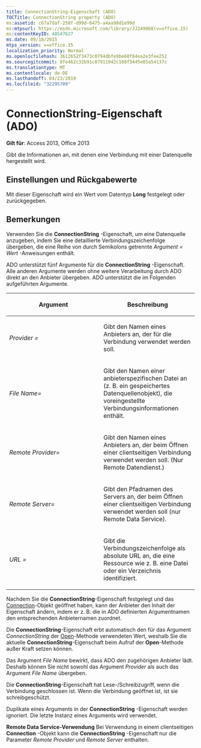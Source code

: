 ```yaml
---
title: ConnectionString-Eigenschaft (ADO)
TOCTitle: ConnectionString property (ADO)
ms:assetid: c67a7daf-258f-d99d-6475-a4aa98d1e99d
ms:mtpsurl: https://msdn.microsoft.com/library/JJ249968(v=office.15)
ms:contentKeyID: 48547627
ms.date: 09/18/2015
mtps_version: v=office.15
localization_priority: Normal
ms.openlocfilehash: 3612652f3473c0794dbfe9be60f84ea2e3fee252
ms.sourcegitcommit: 8fe462c32b91c87911942c188f3445e85a54137c
ms.translationtype: MT
ms.contentlocale: de-DE
ms.lasthandoff: 04/23/2019
ms.locfileid: "32295709"
---
```

# <a name="connectionstring-property-ado"></a>ConnectionString-Eigenschaft (ADO)


**Gilt für**: Access 2013, Office 2013

Gibt die Informationen an, mit denen eine Verbindung mit einer Datenquelle hergestellt wird.

## <a name="settings-and-return-values"></a>Einstellungen und Rückgabewerte

Mit dieser Eigenschaft wird ein Wert vom Datentyp **Long** festgelegt oder zurückgegeben.

## <a name="remarks"></a>Bemerkungen

Verwenden Sie die **ConnectionString** -Eigenschaft, um eine Datenquelle anzugeben, indem Sie eine detaillierte Verbindungszeichenfolge übergeben, die eine Reihe von durch Semikolons getrennte *Argument* *= Wert* -Anweisungen enthält.

ADO unterstützt fünf Argumente für die **ConnectionString** -Eigenschaft. Alle anderen Argumente werden ohne weitere Verarbeitung durch ADO direkt an den Anbieter übergeben. ADO unterstützt die im Folgenden aufgeführten Argumente.

<table>
<colgroup>
<col style="width: 50%" />
<col style="width: 50%" />
</colgroup>
<thead>
<tr class="header">
<th><p>Argument</p></th>
<th><p>Beschreibung</p></th>
</tr>
</thead>
<tbody>
<tr class="odd">
<td><p><em>Provider =</em></p></td>
<td><p>Gibt den Namen eines Anbieters an, der für die Verbindung verwendet werden soll.</p></td>
</tr>
<tr class="even">
<td><p><em>File Name=</em></p></td>
<td><p>Gibt den Namen einer anbieterspezifischen Datei an (z. B. ein gespeichertes Datenquellenobjekt), die voreingestellte Verbindungsinformationen enthält.</p></td>
</tr>
<tr class="odd">
<td><p><em>Remote Provider=</em></p></td>
<td><p>Gibt den Namen eines Anbieters an, der beim Öffnen einer clientseitigen Verbindung verwendet werden soll. (Nur Remote Datendienst.)</p></td>
</tr>
<tr class="even">
<td><p><em>Remote Server=</em></p></td>
<td><p>Gibt den Pfadnamen des Servers an, der beim Öffnen einer clientseitigen Verbindung verwendet werden soll (nur Remote Data Service).</p></td>
</tr>
<tr class="odd">
<td><p><em>URL =</em></p></td>
<td><p>Gibt die Verbindungszeichenfolge als absolute URL an, die eine Ressource wie z. B. eine Datei oder ein Verzeichnis identifiziert.</p></td>
</tr>
</tbody>
</table>


Nachdem Sie die **ConnectionString**-Eigenschaft festgelegt und das [Connection](connection-object-ado.md)-Objekt geöffnet haben, kann der Anbieter den Inhalt der Eigenschaft ändern, indem er z. B. die in ADO definierten Argumentnamen den entsprechenden Anbieternamen zuordnet.

Die **ConnectionString**-Eigenschaft erbt automatisch den für das Argument *ConnectionString* der [Open](open-method-ado-connection.md)-Methode verwendeten Wert, weshalb Sie die aktuelle **ConnectionString**-Eigenschaft beim Aufruf der **Open**-Methode außer Kraft setzen können.

Das Argument *File Name* bewirkt, dass ADO den zugehörigen Anbieter lädt. Deshalb können Sie nicht sowohl das Argument *Provider* als auch das Argument *File Name* übergeben.

Die **ConnectionString**-Eigenschaft hat Lese-/Schreibzugriff, wenn die Verbindung geschlossen ist. Wenn die Verbindung geöffnet ist, ist sie schreibgeschützt.

Duplikate eines Arguments in der **ConnectionString** -Eigenschaft werden ignoriert. Die letzte Instanz eines Arguments wird verwendet.

**Remote Data Service-Verwendung** Bei Verwendung in einem clientseitigen **Connection** -Objekt kann die **ConnectionString** -Eigenschaft nur die Parameter *Remote Provider* und *Remote Server* enthalten.

